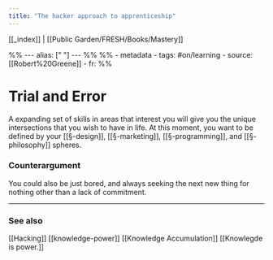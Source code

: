 ```yaml
---
title: "The hacker approach to apprenticeship"
---
```


[[_index]] | [[Public Garden/FRESH/Books/Mastery]]

%% ---
alias: [" "]
--- %%
%% - metadata
	- tags: #on/learning 
	- source: [[Robert%20Greene]]
	- fr: 
%%

# Trial and Error

A expanding set of skills in areas that interest you will give you the unique intersections that you wish to have in life. At this moment, you want to be defined by your [[§-design]], [[§-marketing]], [[§-programming]], and [[§-philosophy]] spheres. 

### Counterargument
You could also be just bored, and always seeking the next new thing for nothing other than a lack of commitment. 

-------------
### See also
[[Hacking]] [[knowledge-power]] [[Knowledge Accumulation]] [[Knowlegde is power.]]

